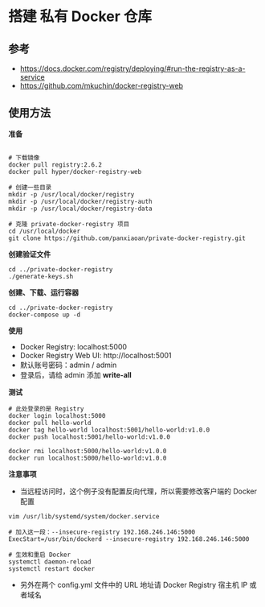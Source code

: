 # 搭建 私有 Docker 仓库

## 参考
- https://docs.docker.com/registry/deploying/#run-the-registry-as-a-service
- https://github.com/mkuchin/docker-registry-web

## 使用方法

**准备**

``` shell

# 下载镜像
docker pull registry:2.6.2
docker pull hyper/docker-registry-web

# 创建一些目录
mkdir -p /usr/local/docker/registry
mkdir -p /usr/local/docker/registry-auth
mkdir -p /usr/local/docker/registry-data

# 克隆 private-docker-registry 项目
cd /usr/local/docker
git clone https://github.com/panxiaoan/private-docker-registry.git

```

**创建验证文件**

``` shell
cd ../private-docker-registry
./generate-keys.sh
```

**创建、下载、运行容器**

``` shell
cd ../private-docker-registry
docker-compose up -d
```

**使用**
- Docker Registry: localhost:5000
- Docker Registry Web UI: http://localhost:5001
- 默认账号密码：admin / admin
- 登录后，请给 admin 添加 **write-all**

**测试**

``` shell
# 此处登录的是 Registry
docker login localhost:5000
docker pull hello-world
docker tag hello-world localhost:5001/hello-world:v1.0.0
docker push localhost:5001/hello-world:v1.0.0

docker rmi localhost:5000/hello-world:v1.0.0
docker run localhost:5000/hello-world:v1.0.0 
```

**注意事项**

- 当远程访问时，这个例子没有配置反向代理，所以需要修改客户端的 Docker 配置

``` shell
vim /usr/lib/systemd/system/docker.service

# 加入这一段：--insecure-registry 192.168.246.146:5000
ExecStart=/usr/bin/dockerd --insecure-registry 192.168.246.146:5000

# 生效和重启 Docker
systemctl daemon-reload
systemctl restart docker
```

- 另外在两个 config.yml 文件中的 URL 地址请 Docker Registry 宿主机 IP 或者域名


